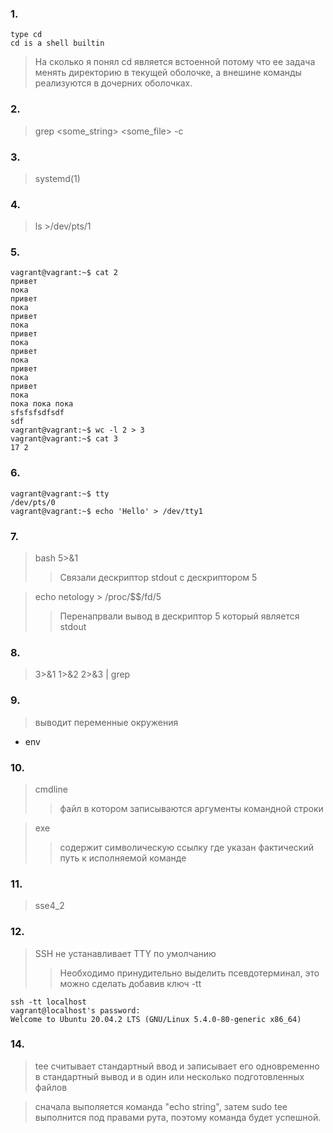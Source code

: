 ### 1.
```
type cd
cd is a shell builtin
```
> На сколько я понял cd является встоенной потому что ее задача менять директорию в текущей оболочке, а внешине команды реализуются в дочерних оболочках.

### 2.

>grep <some_string> <some_file> -c

### 3.

> systemd(1)

### 4.

> ls >/dev/pts/1

### 5.

```
vagrant@vagrant:~$ cat 2
привет
пока
привет
пока
привет
пока
привет
пока
привет
пока
привет
пока
привет
пока
пока пока пока
sfsfsfsdfsdf
sdf
vagrant@vagrant:~$ wc -l 2 > 3
vagrant@vagrant:~$ cat 3
17 2
```

### 6.

```
vagrant@vagrant:~$ tty
/dev/pts/0
vagrant@vagrant:~$ echo 'Hello' > /dev/tty1
```

### 7.

> bash 5>&1
>> Связали дескриптор stdout c дескриптором 5

> echo netology > /proc/$$/fd/5
> > Перенапрвали вывод в дескриптор 5 который является stdout

### 8.

> 3>&1 1>&2 2>&3  | grep 

### 9.

> выводит переменные окружения 

- env

### 10.

> cmdline
> > файл в котором записываются аргументы командной строки

>exe
> > содержит символическую ссылку где указан фактический путь к исполняемой команде

### 11.

> sse4_2

### 12.

> SSH не устанавливает TTY по умолчанию
> > Необходимо принудительно выделить псевдотерминал, это можно сделать добавив ключ -tt
```
ssh -tt localhost
vagrant@localhost's password:
Welcome to Ubuntu 20.04.2 LTS (GNU/Linux 5.4.0-80-generic x86_64)
```

### 14.

> tee считывает стандартный ввод и записывает его одновременно в стандартный вывод и в один или несколько подготовленных файлов

> сначала выполяется команда "echo string", затем sudo tee выполнится под правами рута, поэтому команда будет успешной.
